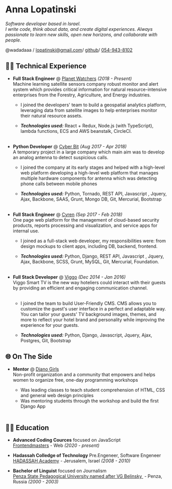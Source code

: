 # Anna Lopatinski

_Software developer based in Israel. <br>
I write code, think about data, and create digital experiences.
Always passionate to learn new skills, open new horizons, and collaborate with people._ <br>

@wadadaaa / [lopatinski@gmail.com](mailto:lopatinski@gmail.com)/
[github](https://github.com/wadadaaa)/
[054-943-8102](callto:0549438102)

## 👩‍💻 Technical Experience

- **Full Stack Engineer** @ [Planet Watchers](https://www.planetwatchers.com/) _(2018 - Present)_ <br>
  Machine learning satellite sensors company robust monitor and alert system which provides critical information for natural resource-intensive enterprises from the Forestry, Agriculture, and Energy industries.

  - I joined the developers' team to build a geospatial analytics platform, leveraging data from satellite images to help enterprises monitor their natural resource assets.

  - **_Technologies used:_** React + Redux, Node.js (with TypeScript), lambda functions, ECS and AWS beanstalk, CircleCI.
    <br><br>

- **Python Developer** @ [Cyber Bit](https://www.cyberbit.com/) _(Aug 2017 - Apr 2018)_ <br>
  A temporary project in a large company which main aim was to develop an analog antenna to detect suspicious calls.

  - I joined the company at its early stages and helped with a high-level web platform developing a high-level web platform that manages multiple hardware components for antenna which was detecting phone calls between mobile phones

  - **_Technologies used:_** Python, Tornado, REST API, Javascript , Jquery, Ajax, Backbone, SAAS, Grunt, Mongo DB, Git, Mercurial, Bootstrap
    <br><br>

- **Full Stack Engineer** @ [Cyren](https://www.cyren.com/) _(Sep 2017 - Feb 2018)_ <br>
  One page web platform for the management of cloud-based security products, reports processing and visualization, and service apps for internal use.

  - I joined as a full-stack web developer, my responsibilities were: from design mockups to client apps, including DB, backend, frontend.

  - **_Technologies used:_** Python, Django, REST API, Javascript , Jquery, Ajax, Backbone, SCSS, Grunt, MySQL, Git, Mercurial, Foundation.
    <br><br>

- **Full Stack Developer** @ [Viggo](https://www.viggosmarthotel.com/) _(Dec 2014 - Jan 2016)_ <br>
  Viggo Smart TV is the new way hoteliers could interact with their guests by providing an efficient and engaging communication channel. <br><br>

  - I joined the team to build User-Friendly CMS.
    CMS allows you to customize the guest's user interface in a perfect and adaptable way.
    You can tailor your guests' TV background images, themes, and more to reflect your hotel brand and personality while improving the experience for your guests.

  - **_Technologies used:_** Python, Django, Javascript, Jquery, Ajax, Postgres, Git, Bootstrap

## 🌐 On The Side

- **Mentor** @ [Djano Girls](https://djangogirls.org/) <br>
  Non-profit organization and a community that empowers and helps women to organize free, one-day programming workshops

  - Was leading classes to teach student comprehension of HTML, CSS and general web design principles
  - Was mentoring students through the workshop and build the first Django App
    <br><br>

## 👩‍🎓 Education

- **Advanced Coding Cources** focused on JavaScript <br>
  [Frontendmasters](https://frontendmasters.com/) - Web
  _(2020 - present)_ <br>

- **Hadassah Colledge of Technology** Pre.Engeneer, Software Engeneer<br>
  [HADASSAH Academy](https://www.hac.ac.il/) - Jerusalem, Israel _(2008 - 2010)_ <br>

- **Bachelor of Linguist** focused on Journalism<br>
  [Penza State Pedagogical University named after VG Belinsky ](https://ppi.pnzgu.ru/) - Penza, Russia _(2000 - 2003)_
